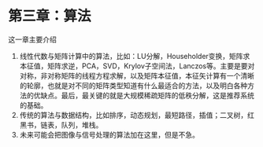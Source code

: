 # 第三章：算法

这一章主要介绍
1. 线性代数与矩阵计算中的算法，比如：LU分解，Householder变换，矩阵求本征值，矩阵求逆，PCA，SVD，Krylov子空间法，Lanczos等。主要是要对对称，非对称矩阵的线程方程求解，以及矩阵本征值，本征矢计算有一个清晰的轮廓，也就是对不同的矩阵类型知道有什么最适合的方法，以及明白各种方法的优缺点。最后，最关键的就是大规模稀疏矩阵的低秩分解，这是推荐系统的基础。  
2. 传统的算法与数据结构，比如排序，动态规划，最短路径，插值；二叉树，红黑书，链表，队列，堆栈。
3. 未来可能会把图像与信号处理的算法加在这里，但是不急。




